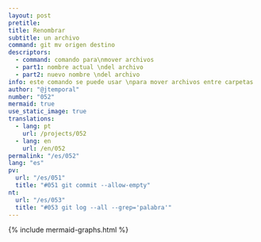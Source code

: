 ```yaml
---
layout: post
pretitle:
title: Renombrar
subtitle: un archivo
command: git mv origen destino
descriptors:
  - command: comando para\nmover archivos
  - part1: nombre actual \ndel archivo
  - part2: nuevo nombre \ndel archivo
info: este comando se puede usar \npara mover archivos entre carpetas
author: "@jtemporal"
number: "052"
mermaid: true
use_static_image: true
translations:
  - lang: pt
    url: /projects/052
  - lang: en
    url: /en/052
permalink: "/es/052"
lang: "es"
pv:
  url: "/es/051"
  title: "#051 git commit --allow-empty"
nt:
  url: "/es/053"
  title: "#053 git log --all --grep='palabra'"
---
```

{% include mermaid-graphs.html %}
